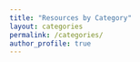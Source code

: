 ```yaml
---
title: "Resources by Category"
layout: categories
permalink: /categories/
author_profile: true
---
```

